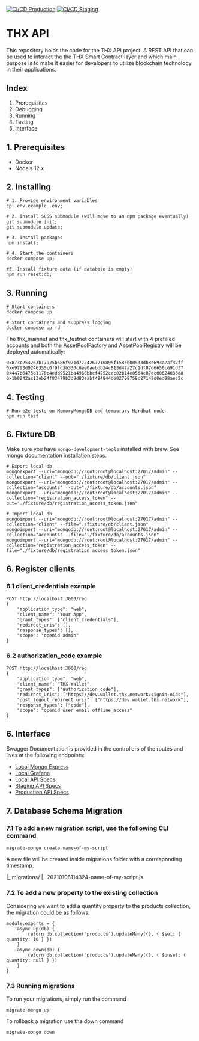 [![CI/CD Production](https://github.com/thxprotocol/api/workflows/CI/CD%20Production/badge.svg)](https://github.com/thxprotocol/api/actions/workflows/ci-cd-master.yml)
[![CI/CD Staging](https://github.com/thxprotocol/api/workflows/CI/CD%20Staging/badge.svg)](https://github.com/thxprotocol/api/actions/workflows/ci-cd-develop.yml)

# THX API

This repository holds the code for the THX API project. A REST API that can be used to interact the the THX Smart Contract layer and which main purpose is to make it easier for developers to utilize blockchain technology in their applications.

## Index

1. Prerequisites
2. Debugging
3. Running
4. Testing
5. Interface

## 1. Prerequisites

-   Docker
-   Nodejs 12.x

## 2. Installing

```
# 1. Provide environment variables
cp .env.example .env;

# 2. Install SCSS submodule (will move to an npm package eventually)
git submodule init;
git submodule update;

# 3. Install packages
npm install;

# 4. Start the containers
docker compose up;

#5. Install fixture data (if database is empty)
npm run reset:db;
```

## 3. Running

```
# Start containers
docker compose up

# Start containers and suppress logging
docker compose up -d
```

The thx_mainnet and thx_testnet containers will start with 4 prefilled accounts and both the AssetPoolFactory and AssetPoolRegistry will be deployed automatically:

```
0x873c254263b17925b686f971d7724267710895f1585bb0533db8e693a2af32ff
0xe9793d9246355c0f9fd3b330c0ee0aebdb24c813d47a27c1df87d6656c691d37
0x447b6475b1170c4edd9521ba4960bbcf4252cec02b14e0564c87ec00624033a8
0x1b8242ac13eb24f83479b3d9d83eabf484844de02708758c27142d0ed98aec2c
```

## 4. Testing

```
# Run e2e tests on MemoryMongoDB and temporary Hardhat node
npm run test
```

## 6. Fixture DB

Make sure you have `mongo-development-tools` installed with brew. See mongo documentation installation steps.

```
# Export local db
mongoexport --uri="mongodb://root:root@localhost:27017/admin" --collection="client" --out="./fixture/db/client.json"
mongoexport --uri="mongodb://root:root@localhost:27017/admin" --collection="accounts" --out="./fixture/db/accounts.json"
mongoexport --uri="mongodb://root:root@localhost:27017/admin" --collection="registration_access_token" --out="./fixture/db/registration_access_token.json"

# Import local db
mongoimport --uri="mongodb://root:root@localhost:27017/admin" --collection="client" --file="./fixture/db/client.json"
mongoimport --uri="mongodb://root:root@localhost:27017/admin" --collection="accounts" --file="./fixture/db/accounts.json"
mongoimport --uri="mongodb://root:root@localhost:27017/admin" --collection="registration_access_token" --file="./fixture/db/registration_access_token.json"

```

## 6. Register clients

### 6.1 client_credentials example

```
POST http://localhost:3000/reg
{
    "application_type": "web",
    "client_name": "Your App",
    "grant_types": ["client_credentials"],
    "redirect_uris": [],
    "response_types": [],
    "scope": "openid admin"
}
```

### 6.2 authorization_code example

```
POST http://localhost:3000/reg
{
    "application_type": "web",
    "client_name": "THX Wallet",
    "grant_types": ["authorization_code"],
    "redirect_uris": ["https://dev.wallet.thx.network/signin-oidc"],
    "post_logout_redirect_uris": ["https://dev.wallet.thx.network"],
    "response_types": ["code"],
    "scope": "openid user email offline_access"
}
```

## 6. Interface

Swagger Documentation is provided in the controllers of the routes and lives at the following endpoints:

-   [Local Mongo Express](http://localhost:8081)
-   [Local Grafana](http://localhost:8082)
-   [Local API Specs](https://localhost:3000/v1/docs/)
-   [Staging API Specs](https://dev.api.thx.network/v1/docs/)
-   [Production API Specs](https://api.thx.network/v1/docs/)

## 7. Database Schema Migration

### 7.1 To add a new migration script, use the following CLI command

```
migrate-mongo create name-of-my-script
```

A new file will be created inside migrations folder with a corresponding timestamp.

|_ migrations/
   |- 20210108114324-name-of-my-script.js

### 7.2 To add a new property to the existing collection

Considering we want to add a quantity property to the products collection, the migration could be as follows:
```
module.exports = {
    async up(db) {
        return db.collection('products').updateMany({}, { $set: { quantity: 10 } })
    }
    async down(db) {
        return db.collection('products').updateMany({}, { $unset: { quantity: null } })
    }
}
```

### 7.3 Running migrations

To run your migrations, simply run the command

```
migrate-mongo up
```

To rollback a migration use the down command

```
migrate-mongo down
```



